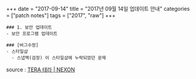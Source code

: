 +++
date = "2017-09-14"
title = "2017년 09월 14일 업데이트 안내"
categories = ["patch notes"]
tags = ["2017", "raw"]
+++

```
### 1. 보안 업데이트
- 보안 프로그램 업데이트

### [버그수정]
- 스타일샵
  - 스냅백(검정) 이 스타일샵에 누락되었던 문제
```

source : [TERA 테라 | NEXON](http://tera.nexon.com/news/update/view.aspx?n4articlesn=297)